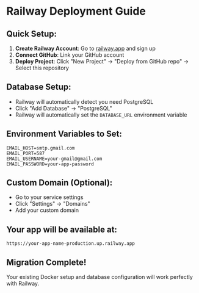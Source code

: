 # Railway Deployment Guide

## Quick Setup:

1. **Create Railway Account**: Go to [railway.app](https://railway.app) and sign up
2. **Connect GitHub**: Link your GitHub account
3. **Deploy Project**: Click "New Project" → "Deploy from GitHub repo" → Select this repository

## Database Setup:
- Railway will automatically detect you need PostgreSQL
- Click "Add Database" → "PostgreSQL" 
- Railway will automatically set the `DATABASE_URL` environment variable

## Environment Variables to Set:
```
EMAIL_HOST=smtp.gmail.com
EMAIL_PORT=587
EMAIL_USERNAME=your-gmail@gmail.com
EMAIL_PASSWORD=your-app-password
```

## Custom Domain (Optional):
- Go to your service settings
- Click "Settings" → "Domains"
- Add your custom domain

## Your app will be available at:
`https://your-app-name-production.up.railway.app`

## Migration Complete!
Your existing Docker setup and database configuration will work perfectly with Railway.
